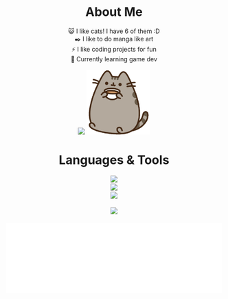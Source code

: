 <h1 align=center>About Me</h1>

<div align=center>
  😺 I like cats! I have 6 of them :D<br/>
  ✒️ I like to do manga like art<br/>
  ⚡ I like coding projects for fun<br/>
  🌱 Currently learning game dev<br/><br/>
  <img src='https://github.com/Pengling1472/Pengling1472/blob/main/computer.gif' height=150>
  <img src='https://github.com/Pengling1472/Pengling1472/blob/main/coffee.gif' height=150>
</div>

<h1 align=center>Languages & Tools</h1>

<div align="center">
  
  [![](https://skillicons.dev/icons?i=js,ts,cs,html,css)](https://github.com/Pengling1472)</br>
  [![](https://skillicons.dev/icons?i=discordjs,nodejs,mongodb,react)](https://github.com/Pengling1472)</br>
  [![](https://skillicons.dev/icons?i=netlify,vite,godot)](https://github.com/Pengling1472)</br></br>
  [![](https://github-readme-stats.vercel.app/api/top-langs/?username=Pengling1472&theme=vue-dark)](https://github.com/Pengling1472)</br>  
  <a align="center" href="https://open.spotify.com/track/1FOlGfdJdsq6NppmPNqdmb?si=0f3ba855172d4b8c">
    <img src="song.svg">
  </a>

</div>
